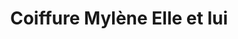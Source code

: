 ---
title: "Coiffure Mylène Elle et lui"
url: /montreal/coiffure-mylene-elle-et-lui/
shop: hairdresser
---